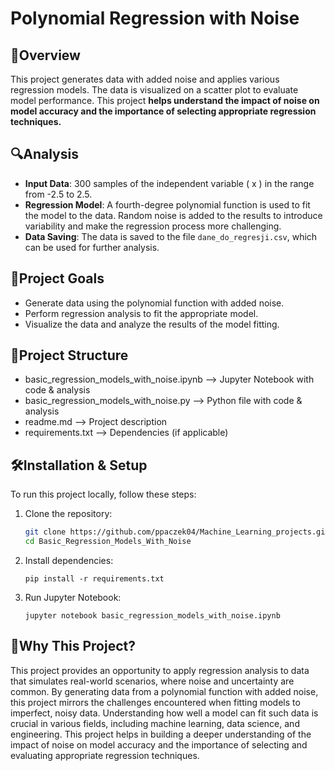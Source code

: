 # **Polynomial Regression with Noise**

## 📌**Overview**
This project generates data with added noise and applies various regression models. The data is visualized on a scatter plot to evaluate model performance.
This project **helps understand the impact of noise on model accuracy and the importance of selecting appropriate regression techniques.**

## 🔍**Analysis**
- **Input Data**: 300 samples of the independent variable \( x \) in the range from -2.5 to 2.5.
- **Regression Model**: A fourth-degree polynomial function is used to fit the model to the data. Random noise is added to the results to introduce variability and make the regression process more challenging.
- **Data Saving**: The data is saved to the file `dane_do_regresji.csv`, which can be used for further analysis.

## 🎯**Project Goals**
- Generate data using the polynomial function with added noise.
- Perform regression analysis to fit the appropriate model.
- Visualize the data and analyze the results of the model fitting.

## 📂**Project Structure**
- basic_regression_models_with_noise.ipynb  -->  Jupyter Notebook with code & analysis 
- basic_regression_models_with_noise.py     -->  Python file with code & analysis   
- readme.md                            -->  Project description  
- requirements.txt                     -->  Dependencies (if applicable)


## 🛠️**Installation & Setup**
To run this project locally, follow these steps:

1. Clone the repository:
    ```bash
   git clone https://github.com/ppaczek04/Machine_Learning_projects.git
   cd Basic_Regression_Models_With_Noise
    ```

2. Install dependencies:
    ```
    pip install -r requirements.txt
    ```

3. Run Jupyter Notebook:
    ```
    jupyter notebook basic_regression_models_with_noise.ipynb
    ```

## 📒**Why This Project?**
This project provides an opportunity to apply regression analysis to data that simulates real-world scenarios, where noise and uncertainty are common. By generating data from a polynomial function with added noise, this project mirrors the challenges encountered when fitting models to imperfect, noisy data. Understanding how well a model can fit such data is crucial in various fields, including machine learning, data science, and engineering. This project helps in building a deeper understanding of the impact of noise on model accuracy and the importance of selecting and evaluating appropriate regression techniques.